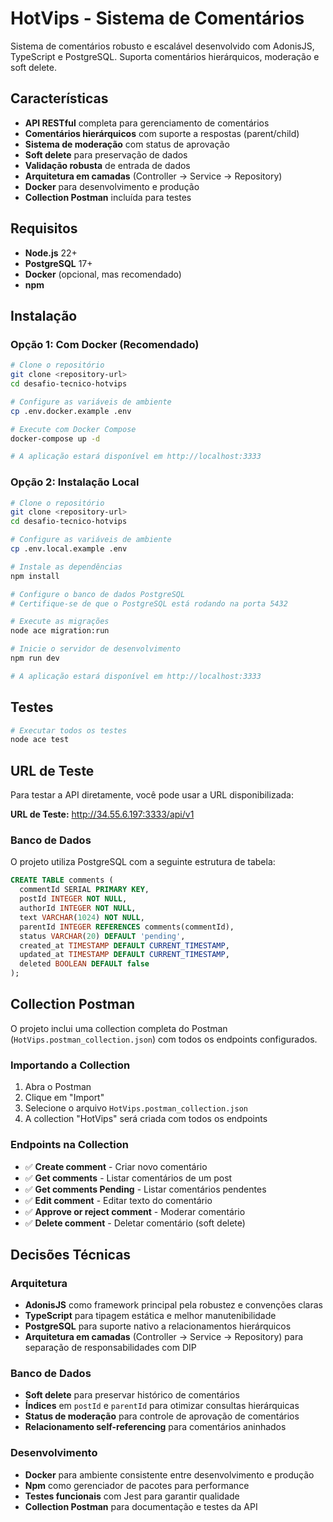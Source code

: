 # HotVips - Sistema de Comentários

Sistema de comentários robusto e escalável desenvolvido com AdonisJS, TypeScript e PostgreSQL. Suporta comentários hierárquicos, moderação e soft delete.

## Características

- **API RESTful** completa para gerenciamento de comentários
- **Comentários hierárquicos** com suporte a respostas (parent/child)
- **Sistema de moderação** com status de aprovação
- **Soft delete** para preservação de dados
- **Validação robusta** de entrada de dados
- **Arquitetura em camadas** (Controller → Service → Repository)
- **Docker** para desenvolvimento e produção
- **Collection Postman** incluída para testes

## Requisitos

- **Node.js** 22+
- **PostgreSQL** 17+
- **Docker** (opcional, mas recomendado)
- **npm**

## Instalação

### Opção 1: Com Docker (Recomendado)

```bash
# Clone o repositório
git clone <repository-url>
cd desafio-tecnico-hotvips

# Configure as variáveis de ambiente
cp .env.docker.example .env

# Execute com Docker Compose
docker-compose up -d

# A aplicação estará disponível em http://localhost:3333
```

### Opção 2: Instalação Local

```bash
# Clone o repositório
git clone <repository-url>
cd desafio-tecnico-hotvips

# Configure as variáveis de ambiente
cp .env.local.example .env

# Instale as dependências
npm install

# Configure o banco de dados PostgreSQL
# Certifique-se de que o PostgreSQL está rodando na porta 5432

# Execute as migrações
node ace migration:run

# Inicie o servidor de desenvolvimento
npm run dev

# A aplicação estará disponível em http://localhost:3333
```

## Testes

```bash
# Executar todos os testes
node ace test
```

## URL de Teste

Para testar a API diretamente, você pode usar a URL disponibilizada:

**URL de Teste:** http://34.55.6.197:3333/api/v1

### Banco de Dados

O projeto utiliza PostgreSQL com a seguinte estrutura de tabela:

```sql
CREATE TABLE comments (
  commentId SERIAL PRIMARY KEY,
  postId INTEGER NOT NULL,
  authorId INTEGER NOT NULL,
  text VARCHAR(1024) NOT NULL,
  parentId INTEGER REFERENCES comments(commentId),
  status VARCHAR(20) DEFAULT 'pending',
  created_at TIMESTAMP DEFAULT CURRENT_TIMESTAMP,
  updated_at TIMESTAMP DEFAULT CURRENT_TIMESTAMP,
  deleted BOOLEAN DEFAULT false
);
```

## Collection Postman

O projeto inclui uma collection completa do Postman (`HotVips.postman_collection.json`) com todos os endpoints configurados.

### Importando a Collection

1. Abra o Postman
2. Clique em "Import"
3. Selecione o arquivo `HotVips.postman_collection.json`
4. A collection "HotVips" será criada com todos os endpoints

### Endpoints na Collection

- ✅ **Create comment** - Criar novo comentário
- ✅ **Get comments** - Listar comentários de um post
- ✅ **Get comments Pending** - Listar comentários pendentes
- ✅ **Edit comment** - Editar texto do comentário
- ✅ **Approve or reject comment** - Moderar comentário
- ✅ **Delete comment** - Deletar comentário (soft delete)

## Decisões Técnicas

### Arquitetura
- **AdonisJS** como framework principal pela robustez e convenções claras
- **TypeScript** para tipagem estática e melhor manutenibilidade
- **PostgreSQL** para suporte nativo a relacionamentos hierárquicos
- **Arquitetura em camadas** (Controller → Service → Repository) para separação de responsabilidades com DIP

### Banco de Dados
- **Soft delete** para preservar histórico de comentários
- **Índices** em `postId` e `parentId` para otimizar consultas hierárquicas
- **Status de moderação** para controle de aprovação de comentários
- **Relacionamento self-referencing** para comentários aninhados

### Desenvolvimento
- **Docker** para ambiente consistente entre desenvolvimento e produção
- **Npm** como gerenciador de pacotes para performance
- **Testes funcionais** com Jest para garantir qualidade
- **Collection Postman** para documentação e testes da API